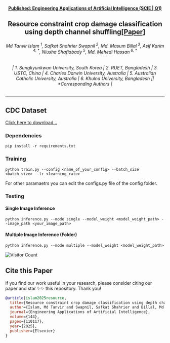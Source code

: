 <h4 align="center"><strong><a href="https://www.sciencedirect.com/journal/engineering-applications-of-artificial-intelligence">Published: Engineering Applications of Artificial Intelligence (SCIE | Q1)</a></strong></h4>
<h2 align="center"><strong>Resource constraint crop damage classification using depth channel shuffling<a href="https://tanvirnwu.github.io/assets/papers/LightCDC.pdf" target="_blank">[Paper]</a></strong></h2>
<h6 align="center">Md Tanvir Islam<sup> 1</sup>, Safkat Shahrier Swapnil<sup> 2</sup>, Md. Masum Billal<sup> 3</sup>, Asif Karim<sup> 4, *</sup>, Niusha Shafiabady<sup> 5</sup>, Md. Mehedi Hassan<sup> 6, *</sup></h6>
<h6 align="center">| 1. Sungkyunkwan University, South Korea | 2. RUET, Bangladesh | 3. USTC, China | 4. Charles Darwin University, Australia | 5. Australian Catholic University, Australia | 6. Khulna University, Bangladesh || *Corresponding Authors |</h6> 
<hr>


## CDC Dataset
[Click here to download...](https://www.kaggle.com/datasets/tanvirnwu/crop-damage-classification-dataset-cdc-dataset)


### Dependencies
```
pip install -r requirements.txt
````

### Training

```
python train.py --config <name_of_your_config> --batch_size <batch_size> --lr <learning_rate>
```
For other paramaetrs you can edit the configs.py file of the config folder.

### Testing

#### Single Image Inference
```
python inference.py --mode single --model_weight <model_weight_path> --image_path <your_image_path>
```

#### Multiple Image Inference (Folder)
```
python inference.py --mode multiple --model_weight <model_weight_path>
```

![Visitor Count](https://komarev.com/ghpvc/?username=tanvirnwu&repo=LightCDC_EAAI_2025)

## Cite this Paper

If you find our work useful in your research, please consider citing our paper and star ✨✨ this repository. Thank you!
```bibtex
@article{islam2025resource,
  title={Resource constraint crop damage classification using depth channel shuffling},
  author={Islam, Md Tanvir and Swapnil, Safkat Shahrier and Billal, Md Masum and Karim, Asif and Shafiabady, Niusha and Hassan, Md Mehedi},
  journal={Engineering Applications of Artificial Intelligence},
  volume={144},
  pages={110117},
  year={2025},
  publisher={Elsevier}
}

